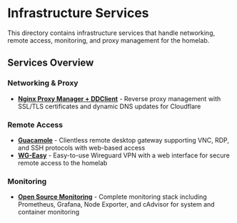# Infrastructure Services

This directory contains infrastructure services that handle networking, remote access, monitoring, and proxy management for the homelab.

## Services Overview

### Networking & Proxy
- **[Nginx Proxy Manager + DDClient](./nginx-ddclient/README.md)** - Reverse proxy management with SSL/TLS certificates and dynamic DNS updates for Cloudflare

### Remote Access
- **[Guacamole](./guacamole/README.md)** - Clientless remote desktop gateway supporting VNC, RDP, and SSH protocols with web-based access
- **[WG-Easy](./wg-easy/README.md)** - Easy-to-use Wireguard VPN with a web interface for secure remote access to the homelab

### Monitoring
- **[Open Source Monitoring](./opensource-monitoring/README.md)** - Complete monitoring stack including Prometheus, Grafana, Node Exporter, and cAdvisor for system and container monitoring

